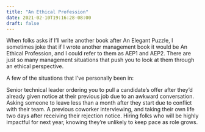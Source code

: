 ```yaml
---
title: "An Ethical Profession"
date: 2021-02-10T19:16:28-08:00
draft: false
---
```



When folks asks if I’ll write another book after An Elegant Puzzle, I sometimes joke that if I wrote another management book it would be An Ethical Profession, and I could refer to them as AEP1 and AEP2. There are just so many management situations that push you to look at them through an ethical perspective.

A few of the situations that I’ve personally been in:

Senior technical leader ordering you to pull a candidate’s offer after they’d already given notice at their previous job due to an awkward conversation.
Asking someone to leave less than a month after they start due to conflict with their team.
A previous coworker interviewing, and taking their own life two days after receiving their rejection notice.
Hiring folks who will be highly impactful for next year, knowing they’re unlikely to keep pace as role grows.
